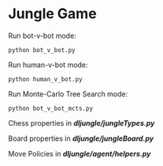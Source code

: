 # Jungle Game

Run bot-v-bot mode:
```
python bot_v_bot.py
```

Run human-v-bot mode:
```
python human_v_bot.py
```

Run Monte-Carlo Tree Search mode:
```
python bot_v_bot_mcts.py
```

Chess properties in ***dljungle/jungleTypes.py***

Board properties in ***dljungle/jungleBoard.py***

Move Policies in ***dljungle/agent/helpers.py***
